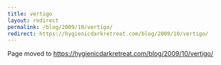 ```yaml
---
title: vertigo
layout: redirect
permalink: /blog/2009/10/vertigo/
redirect: https://hygienicdarkretreat.com/blog/2009/10/vertigo/
---
```


Page moved to <https://hygienicdarkretreat.com/blog/2009/10/vertigo/>

